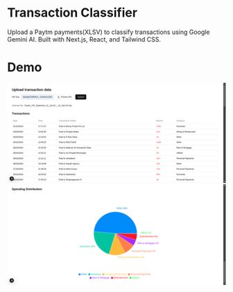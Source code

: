 # Transaction Classifier

Upload a Paytm payments(XLSV) to classify transactions using Google Gemini AI. Built with Next.js, React, and Tailwind CSS.

# Demo

![Demo Image](public/demo1.png)
![Demo Image](public/demo2.png)
